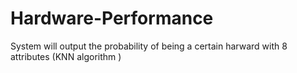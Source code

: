 # Hardware-Performance

System will output the probability of being a certain harward with 8 attributes (KNN algorithm )
